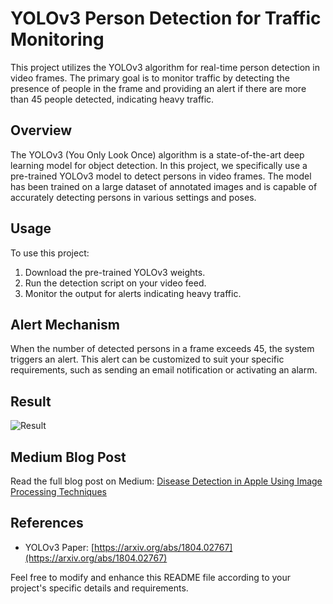 # YOLOv3 Person Detection for Traffic Monitoring

This project utilizes the YOLOv3 algorithm for real-time person detection in video frames. The primary goal is to monitor traffic by detecting the presence of people in the frame and providing an alert if there are more than 45 people detected, indicating heavy traffic.

## Overview
The YOLOv3 (You Only Look Once) algorithm is a state-of-the-art deep learning model for object detection. In this project, we specifically use a pre-trained YOLOv3 model to detect persons in video frames. The model has been trained on a large dataset of annotated images and is capable of accurately detecting persons in various settings and poses.

## Usage
To use this project:
1. Download the pre-trained YOLOv3 weights.
2. Run the detection script on your video feed.
3. Monitor the output for alerts indicating heavy traffic.

## Alert Mechanism
When the number of detected persons in a frame exceeds 45, the system triggers an alert. This alert can be customized to suit your specific requirements, such as sending an email notification or activating an alarm.

## Result
![Result](https://miro.medium.com/v2/resize:fit:828/format:webp/1*-eqKnq8aZK39x0imU8eDnw.png)

## Medium Blog Post
Read the full blog post on Medium: [Disease Detection in Apple Using Image Processing Techniques](https://medium.com/@karanpadariya96/multiple-object-detections-in-real-time-using-yolo-algorithm-9db073cce140)

## References
- YOLOv3 Paper: [https://arxiv.org/abs/1804.02767](https://arxiv.org/abs/1804.02767)

Feel free to modify and enhance this README file according to your project's specific details and requirements.
